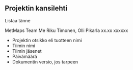 
## Projektin kansilehti 

Listaa tänne

MetMaps
Team Me
Riku Timonen, Olli Pikarla
xx.xx
xxxxxx

* Projektin otsikko eli tuotteen nimi
* Tiimin nimi
* Tiimin jäsenet
* Päivämäärä
* Dokumentin versio, jos tarpeen 